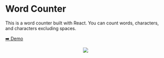# Word Counter

This is a word counter built with React. You can count words, characters, and characters excluding spaces.

[➡️ Demo](https://word-count-react.netlify.app/)

<p align="center"><img src="https://res.cloudinary.com/https-tinloof-com/image/upload/v1592748634/readme%20images/Screenshot_2020-06-21_at_16.07.20_id2lcj.png"/></p>

